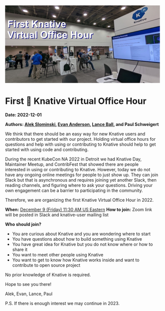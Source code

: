 ![Knative Booth](images/virtual-office-hour-12-2022-with-text.jpg)
# First 🌱 Knative Virtual Office Hour

**Date: 2022-12-01**

**Authors: [Alek Slominski](https://aslom.net/), [Evan Anderson](https://off-by-one.dev/), [Lance Ball](https://twitter.com/lanceball), and Paul Schweigert**



We think that there should be an easy way for new Knative users and contributors to get started with our project. Holding virtual office hours for questions and help with using or contributing to Knative should help to get started with using code and contributing.

During the recent KubeCon NA 2022 in Detroit we had Knative Day, Maintainer Meetup, and ContribFest that showed there are people interested in using or contributing to Knative. However, today we do not have any ongoing online meetings for people to just show up. They can join Slack but that is asynchronous and requires joining yet another Slack, then reading channels, and figuring where to ask your questions. Driving your own engagement can be a barrier to participating in the community.

Therefore, we are organizing the first Knative Virtual Office Hour in 2022.

**When:** [December 9 (Friday) 11:30 AM US Eastern](https://dateful.com/convert/utc?t=430pm&d=2022-12-09)
**How to join:** Zoom link will be posted in Slack and knative-user mailing list

**Who should join?**

- You are curious about Knative and you are wondering where to start
- You have questions about how to build something using Knative
- You have great idea for Knative but you do not know where or how to share it
- You want to meet other people using Knative
- You want to get to know how Knative works inside and want to contribute to open source project


No prior knowledge of Knative is required.

Hope to see you there!

Alek, Evan, Lance, Paul

P.S. If there is enough interest we may continue in 2023.

